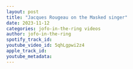 ```yaml
---
layout: post
title: "Jacques Rougeau on the Masked singer"
date: 2023-11-12
categories: jofo-in-the-ring videos
author: jofo-in-the-ring
spotify_track_id: 
youtube_video_id: 5qhLgpwi2z4
apple_track_id: 
youtube_metadata: 
---
```

